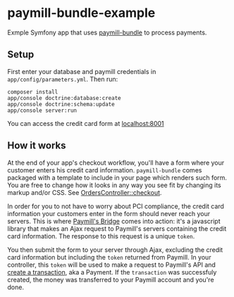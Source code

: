# paymill-bundle-example

Exmple Symfony app that uses [paymill-bundle](https://github.com/memeoirs/paymill-bundle) to process payments.

## Setup
First enter your database and paymill credentials in `app/config/parameters.yml`. Then run:

    composer install
    app/console doctrine:database:create
    app/console doctrine:schema:update
    app/console server:run

You can access the credit card form at [localhost:8001](http://localhost:8001)

## How it works
At the end of your app's checkout workflow, you'll have a form where your customer enters his credit card information. `paymill-bundle` comes packaged with a template to include in your page which renders such form. You are free to change how it looks in any way you see fit by changing its markup and/or CSS. See [OrdersController::checkout](src/Memeoirs/PaymillExampleBundle/Controller/OrdersController.php).

In order for you to not have to worry about PCI compliance, the credit card information your customers enter in the form should never reach your servers. This is where [Paymill's Bridge](https://www.paymill.com/en-gb/documentation-3/reference/paymill-bridge/) comes into action: it's a javascript library that makes an Ajax request to Paymill's servers containing the credit card information. The response to this request is a unique `token`.

You then submit the form to your server through Ajax, excluding the credit card information but including the `token` returned from Paymill. In your controller, this `token` will be used to make a request to Paymill's API and [create a transaction](https://www.paymill.com/it-it/documentation-3/reference/api-reference/#create-new-transaction-with), aka a Payment. If the `transaction` was successfuly created, the money was transferred to your Paymill account and you're done.
